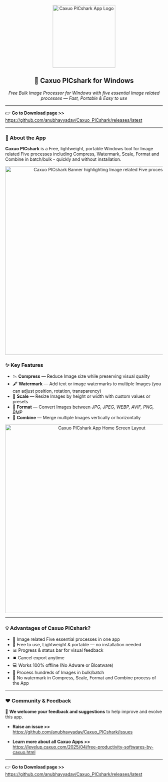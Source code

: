<p align="center">
  <img width="200" alt="Caxuo PICshark App Logo" src="https://github.com/user-attachments/assets/8953e0a1-7848-4549-8135-2fd11f9e0f12">
</p>

<h2 align="center">🦈 Caxuo PICshark for Windows</h2>

<p align="center">
  <em>Free Bulk Image Processor for Windows with five essential Image related processes — Fast, Portable & Easy to use</em>
</p>

---

👉 **Go to Download page >>** https://github.com/anubhavyadav/Caxuo_PICshark/releases/latest

---

### 📌 About the App

**Caxuo PICshark** is a Free, lightweight, portable Windows tool for Image related Five processes including Compress, Watermark, Scale, Format and Combine in batch/bulk - quickly and without installation.

<p align="center">
  <img width="602" alt="Caxuo PICshark Banner highlighting Image related Five processes" src="https://github.com/user-attachments/assets/281f4d2f-b274-4ca4-9ea5-74b944240d6f" />
</p>

### ✨ Key Features

- 📉 **Compress** — Reduce Image size while preserving visual quality
- 🖋️ **Watermark** — Add text or image watermarks to multiple Images (you can adjust position, rotation, transparency)
- 📏 **Scale** — Resize Images by height or width with custom values or presets
- 🔄 **Format** — Convert Images between *JPG, JPEG, WEBP, AVIF, PNG, BMP*
- 🧩 **Combine** — Merge multiple Images vertically or horizontally

<p align="center">
  <img width="602" alt="Caxuo PICshark App Home Screen Layout" src="https://github.com/user-attachments/assets/9731639c-1330-43dc-b209-502960aca560" />
</p>

---

### 💡 Advantages of Caxuo PICshark?

- 🧩 Image related Five essential processes in one app
- 🚀 Free to use, Lightweight & portable — no installation needed  
- 📊 Progress & status bar for visual feedback  
- ⏹️ Cancel export anytime  
- 💻 Works 100% offline (No Adware or Bloatware)
- 🧩 Process hundreds of Images in bulk/batch
- 🚫 No watermark in Compress, Scale, Format and Combine process of the App

---

### ❤️ Community & Feedback

📣 **We welcome your feedback and suggestions** to help improve and evolve this app.

- **Raise an issue >>** https://github.com/anubhavyadav/Caxuo_PICshark/issues

- **Learn more about all Caxuo Apps >>** https://levelup.caxuo.com/2025/04/free-productivity-softwares-by-caxuo.html

---

👉 **Go to Download page >>** https://github.com/anubhavyadav/Caxuo_PICshark/releases/latest
